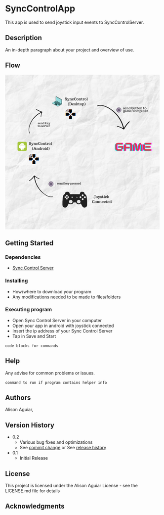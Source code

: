 # SyncControlApp

This app is used to send joystick input events to SyncControlServer.

## Description

An in-depth paragraph about your project and overview of use.

## Flow
![Flow](https://github.com/GitAlison/SyncControlApp/blob/main/sync_control_flow.png)

## Getting Started

### Dependencies

* [Sync Control Server](https://github.com/GitAlison/SyncControlServer)


### Installing

* How/where to download your program
* Any modifications needed to be made to files/folders

### Executing program

* Open Sync Control Server in your computer
* Open your app in android with joystick connected
* Insert the ip address of your Sync Control Server
* Tap in Save and Start
```
code blocks for commands
```
## Help

Any advise for common problems or issues.
```
command to run if program contains helper info
```

## Authors

Alison Aguiar,



## Version History

* 0.2
    * Various bug fixes and optimizations
    * See [commit change]() or See [release history]()
* 0.1
    * Initial Release

## License

This project is licensed under the Alison Aguiar License - see the LICENSE.md file for details

## Acknowledgments
